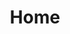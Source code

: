 ---
layout: home
title: Home
prev: false
next: false

# Meta property
head:
  - - meta
    - property: og:type
      content: website
  - - meta
    - property: og:title
      content: SPOONI Development
  - - meta
    - property: og:description
      content: Scripts & Mappings
  - - meta
    - name: title
      content: SPOONI Development
  - - meta
    - name: description
      content: Scripts & Mappings
  - - link
    - rel: icon
      type: image/png
      href: logo.png

# Hero section
hero:
  name: SPOONI
  text: Development
  image:
    src: /logo.png
    alt: SPOONI Development logo
  tagline: Scripts & Mappings
  actions:
    - theme: brand
      text: Store
      link: https://spooni-mapping.tebex.io/
    - theme: alt
      text: Props
      link: https://spooni.de/

# Features section
features:
  - icon: 🗿
    title: Mappings
    details: How long have you dreamt of living in your own house, or simply benefiting from the city's key properties? With a sharp focus on detail and authenticity, we offer excellent mappings. Our aim is to provide you with a new perspective on your favorite places and seamlessly integrate them into your roleplay.

  - icon: 💡
    title: Custom Request
    details: Do you have a personal request? We also offer private commissions. Whether it's a script, mapping, or placeable props - anything is possible. With specific ideas from you and our understanding of authenticity and good roleplay, we can help you fulfill your wish and bring a smile to your face.
  - icon: 💻
    title: Server Service 
    details: You want your own RedM server? But you're not familiar with the technology or having trouble setting it up? No problem! Get in touch with us on our Discord. Our competent developers can assist you with everything from consultation, setup, to troubleshooting your server.
---